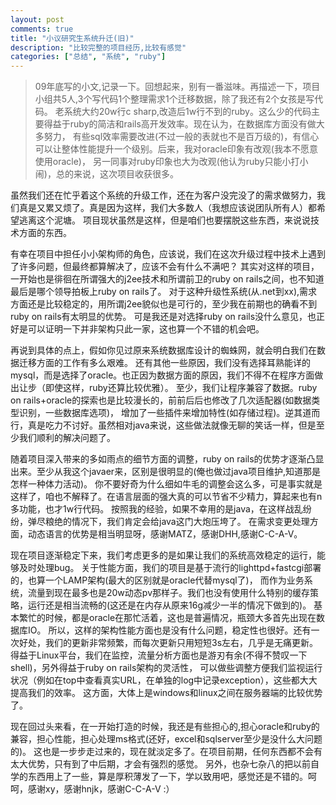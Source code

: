 ```yaml
---
layout: post
comments: true
title: "小议研究生系统升迁(旧)"
description: "比较完整的项目经历,比较有感觉"
categories: ["总结", "系统", "ruby"]
---
```


> 09年底写的小文,记录一下。回想起来，别有一番滋味。再描述一下，项目小组共5人,3个写代码1个整理需求1个迁移数据，除了我还有2个女孩是写代码。
> 老系统大约20w行c sharp,改造后1w行不到的ruby。这么少的代码主要得益于ruby的简洁和rails高开发效率。现在认为，在数据库方面没有做大多努力，
> 有些sql效率需要改进(不过一般的表就也不是百万级的)，有信心可以让整体性能提升一个级别。后来，我对oracle印象有改观(我本不愿意使用oracle)，
> 另一同事对ruby印象也大为改观(他认为ruby只能小打小闹)，总的来说，这次项目收获很多。

虽然我们还在忙乎着这个系统的升级工作，还在为客户没完没了的需求做努力，我们真是又累又烦了。真是因为这样，我们大多数人（我想应该说团队所有人）都希望逃离这个泥塘。
项目现状虽然是这样，但是咱们也要摆脱这些东西，来说说技术方面的东西。

有幸在项目中担任小小架构师的角色，应该说，我们在这次升级过程中技术上遇到了许多问题，但最终都算解决了，应该不会有什么不满吧？
其实对这样的项目，一开始也是徘徊在所谓强大的j2ee技术和所谓前卫的ruby on rails之间，也不知道最后是哪个领导拍板上ruby on rails了。
对于这种升级性系统(从.net到xx),需求方面还是比较稳定的，用所谓j2ee貌似也是可行的，至少我在前期也的确看不到ruby on rails有太明显的优势。
可是我还是对选择ruby on rails没什么意见，也正好是可以证明一下并非架构只此一家，这也算一个不错的机会吧。

再说到具体的点上，假如你见过原来系统数据库设计的蜘蛛网，就会明白我们在数据迁移方面的工作有多么艰难。
还有其他一些原因，我们没有选择耳熟能详的mysql，而是选择了oracle。也正因为数据方面的原因，我们不得不在程序方面做出让步（即使这样，ruby还算比较优雅）。
至少，我们让程序兼容了数据。ruby on rails+oracle的探索也是比较漫长的，前前后后也修改了几次适配器(如数据类型识别，一些数据库选项)，
增加了一些插件来增加特性(如存储过程)。逆其道而行，真是吃力不讨好。虽然相对java来说，这些做法就像无聊的笑话一样，但是至少我们顺利的解决问题了。

随着项目深入带来的多如雨点的细节方面的调整，ruby on rails的优势才逐渐凸显出来。至少从我这个javaer来，区别是很明显的(俺也做过java项目维护,知道那是怎样一种体力活动)。
你不要好奇为什么细如牛毛的调整会这么多，可是事实就是这样了，咱也不解释了。在语言层面的强大真的可以节省不少精力，算起来也有n多功能，也才1w行代码。
按照我的经验，如果不幸用的是java，在这样战乱纷纷，弹尽粮绝的情况下，我们肯定会给java这门大炮压垮了。
在需求变更处理方面，动态语言的优势是相当明显呀，感谢MATZ，感谢DHH,感谢C-C-A-V。

现在项目逐渐稳定下来，我们考虑更多的是如果让我们的系统高效稳定的运行，能够及时处理bug。
关于性能方面，我们的项目是基于流行的lighttpd+fastcgi部署的，也算一个LAMP架构(最大的区别就是oracle代替mysql了)，
而作为业务系统，流量到现在最多也是20w动态pv那样子。我们也没有使用什么特别的缓存策略，运行还是相当流畅的(这还是在内存从原来16g减少一半的情况下做到的)。
基本繁忙的时候，都是oracle在那忙活着，这也是普遍情况，瓶颈大多首先出现在数据库IO。
所以，这样的架构性能方面也是没有什么问题，稳定性也很好。还有一次好处，我们的更新非常频繁，而每次更新只用短短3s左右，几乎是无痛更新。
得益于Linux平台，我们在监控，流量分析方面也是游刃有余(不得不赞叹一下shell)，另外得益于ruby on rails架构的灵活性，
可以做些调整方便我们监视运行状况（例如在top中查看真实URL，在单独的log中记录exception），这些都大大提高我们的效率。
这方面，大体上是windows和linux之间在服务器端的比较优势了。

现在回过头来看，在一开始打造的时候，我还是有些担心的,担心oracle和ruby的兼容，担心性能，担心处理ms格式(还好，excel和sqlserver至少是没什么大问题的)。
这也是一步步走过来的，现在就淡定多了。在项目前期，任何东西都不会有太大优势，只有到了中后期，才会有强烈的感觉。
另外，也杂七杂八的把以前自学的东西用上了一些，算是厚积薄发了一下，学以致用吧，感觉还是不错的。呵呵，感谢xy，感谢hnjk，感谢C-C-A-V :）

